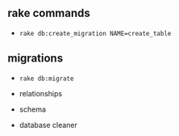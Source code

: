 ## rake commands

* `rake db:create_migration NAME=create_table`

## migrations

* `rake db:migrate`

* relationships
* schema
* database cleaner
